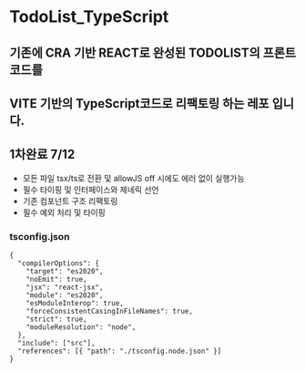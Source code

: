 # TodoList_TypeScript

## 기존에 CRA 기반 REACT로 완성된 TODOLIST의 프론트 코드를 
## VITE 기반의 TypeScript코드로 리팩토링 하는 레포 입니다.

## 1차완료 7/12

- 모든 파일 tsx/ts로 전환 및 allowJS off 시에도 에러 없이 실행가능
- 필수 타이핑 및 인터페이스와 제네릭 선언
- 기존 컴포넌트 구조 리팩토링
- 필수 예외 처리 및 타이핑

### tsconfig.json
```tsx
{
  "compilerOptions": {
    "target": "es2020",
    "noEmit": true,
    "jsx": "react-jsx",
    "module": "es2020",
    "esModuleInterop": true,
    "forceConsistentCasingInFileNames": true,
    "strict": true,
    "moduleResolution": "node",
  },
  "include": ["src"],
  "references": [{ "path": "./tsconfig.node.json" }]
}
```
